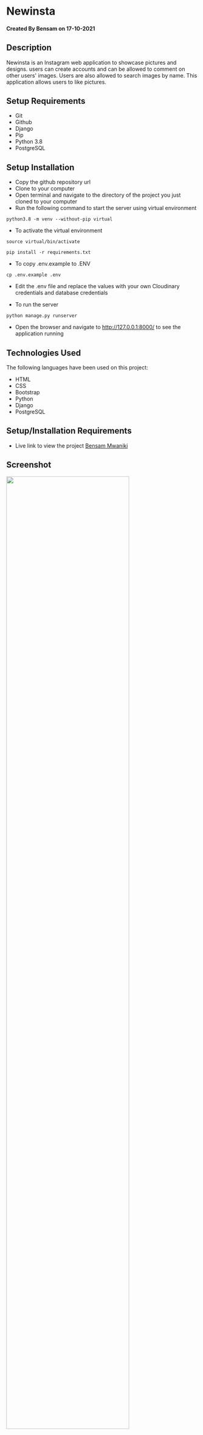 # Newinsta

#### Created By Bensam on 17-10-2021

## Description

Newinsta is an Instagram web application to showcase pictures and designs. users can create accounts and can be allowed to comment on other users' images. Users are also allowed to search images by name. This application allows users to like pictures.

## Setup Requirements

- Git
- Github
- Django 
- Pip
- Python 3.8
- PostgreSQL

## Setup Installation

- Copy the github repository url
- Clone to your computer
- Open terminal and navigate to the directory of the project you just cloned to your computer
- Run the following command to start the server using virtual environment

```
python3.8 -m venv --without-pip virtual
```

- To activate the virtual environment

```
source virtual/bin/activate
```

```
pip install -r requirements.txt
```

- To copy .env.example to .ENV

```
cp .env.example .env
```

- Edit the .env file and replace the values with your own Cloudinary credentials and database credentials

- To run the server

```
python manage.py runserver

```


- Open the browser and navigate to http://127.0.0.1:8000/ to see the application running

## Technologies Used

The following languages have been used on this project:

- HTML
- CSS
- Bootstrap
- Python
- Django
- PostgreSQL

## Setup/Installation Requirements

- Live link to view the project <a target="_blank" href="https://github.com/bensammwaniki/portfolio.git">Bensam Mwaniki</a>

## Screenshot

  <img src="./static/img/1.PNG" width="80%">
    <img src="./static/img/2.png" width="80%">
  <img src="./static/img/3.png" width="80%">
  <img src="./static/img/4.png" width="80%">


    
## Known Bugs

no known bugs

## Support and contact details
- Email: bensammwaniki@gmail.com

## License

Copyright (c) 2021 bensam mwaniki

Permission is hereby granted, free of charge, to any person obtaining a copy
of this software and associated documentation files , to deal
in the Software without restriction, including without limitation the rights
to use, copy, modify, merge, publish, distribute, sublicense, and/or sell
copies of the Software, and to permit persons to whom the Software is
furnished to do so, subject to the following conditions:

The above copyright notice and this permission notice shall be included in all
copies or substantial portions of the Software.

THE SOFTWARE IS PROVIDED "AS IS", WITHOUT WARRANTY OF ANY KIND, EXPRESS OR
IMPLIED, INCLUDING BUT NOT LIMITED TO THE WARRANTIES OF MERCHANTABILITY,
FITNESS FOR A PARTICULAR PURPOSE AND NONINFRINGEMENT. IN NO EVENT SHALL THE
AUTHORS OR COPYRIGHT HOLDERS BE LIABLE FOR ANY CLAIM, DAMAGES OR OTHER
LIABILITY, WHETHER IN AN ACTION OF CONTRACT, TORT OR OTHERWISE, ARISING FROM,
OUT OF OR IN CONNECTION WITH THE SOFTWARE OR THE USE OR OTHER DEALINGS IN THE
SOFTWARE.